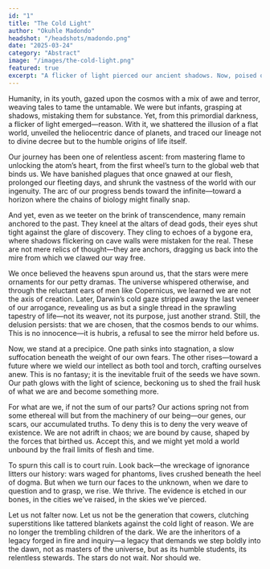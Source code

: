 ```yaml
---
id: "1"
title: "The Cold Light"
author: "Okuhle Madondo"
headshot: "/headshots/madondo.png"
date: "2025-03-24"
category: "Abstract"
image: "/images/the-cold-light.png"
featured: true
excerpt: "A flicker of light pierced our ancient shadows. Now, poised on an unseen edge, humanity faces a veiled choice—ascend or fade. The stars hold their silence."
---
```


Humanity, in its youth, gazed upon the cosmos with a mix of awe and terror, weaving tales to tame the untamable. We were but infants, grasping at shadows, mistaking them for substance. Yet, from this primordial darkness, a flicker of light emerged—reason. With it, we shattered the illusion of a flat world, unveiled the heliocentric dance of planets, and traced our lineage not to divine decree but to the humble origins of life itself. 


Our journey has been one of relentless ascent: from mastering flame to unlocking the atom’s heart, from the first wheel’s turn to the global web that binds us. We have banished plagues that once gnawed at our flesh, prolonged our fleeting days, and shrunk the vastness of the world with our ingenuity. The arc of our progress bends toward the infinite—toward a horizon where the chains of biology might finally snap.


And yet, even as we teeter on the brink of transcendence, many remain anchored to the past. They kneel at the altars of dead gods, their eyes shut tight against the glare of discovery. They cling to echoes of a bygone era, where shadows flickering on cave walls were mistaken for the real. These are not mere relics of thought—they are anchors, dragging us back into the mire from which we clawed our way free.

We once believed the heavens spun around us, that the stars were mere ornaments for our petty dramas. The universe whispered otherwise, and through the reluctant ears of men like Copernicus, we learned we are not the axis of creation. Later, Darwin’s cold gaze stripped away the last veneer of our arrogance, revealing us as but a single thread in the sprawling tapestry of life—not its weaver, not its purpose, just another strand. Still, the delusion persists: that we are chosen, that the cosmos bends to our whims. This is no innocence—it is hubris, a refusal to see the mirror held before us.

Now, we stand at a precipice. One path sinks into stagnation, a slow suffocation beneath the weight of our own fears. The other rises—toward a future where we wield our intellect as both tool and torch, crafting ourselves anew. This is no fantasy; it is the inevitable fruit of the seeds we have sown. Our path glows with the light of science, beckoning us to shed the frail husk of what we are and become something more.

For what are we, if not the sum of our parts? Our actions spring not from some ethereal will but from the machinery of our being—our genes, our scars, our accumulated truths. To deny this is to deny the very weave of existence. We are not adrift in chaos; we are bound by cause, shaped by the forces that birthed us. Accept this, and we might yet mold a world unbound by the frail limits of flesh and time.

To spurn this call is to court ruin. Look back—the wreckage of ignorance litters our history: wars waged for phantoms, lives crushed beneath the heel of dogma. But when we turn our faces to the unknown, when we dare to question and to grasp, we rise. We thrive. The evidence is etched in our bones, in the cities we’ve raised, in the skies we’ve pierced.

Let us not falter now. Let us not be the generation that cowers, clutching superstitions like tattered blankets against the cold light of reason. We are no longer the trembling children of the dark. We are the inheritors of a legacy forged in fire and inquiry—a legacy that demands we step boldly into the dawn, not as masters of the universe, but as its humble students, its relentless stewards. The stars do not wait. Nor should we.